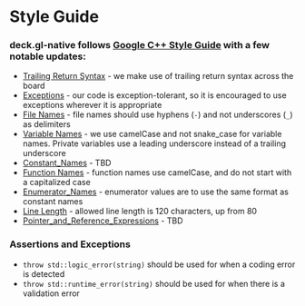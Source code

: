 # Style Guide

### **deck.gl-native** follows [Google C++ Style Guide]([https://google.github.io/styleguide/cppguide.html](https://google.github.io/styleguide/cppguide.html)) with a few notable updates:

- [Trailing Return Syntax](https://google.github.io/styleguide/cppguide.html#trailing_return) - we make use of trailing return syntax across the board
- [Exceptions](https://google.github.io/styleguide/cppguide.html#Exceptions) - our code is exception-tolerant, so it is encouraged to use exceptions wherever it is appropriate
- [File Names](https://google.github.io/styleguide/cppguide.html#File_Names) - file names should use hyphens (`-`) and not underscores (`_`) as delimiters
- [Variable Names](https://google.github.io/styleguide/cppguide.html#Variable_Names) - we use camelCase and not snake_case for variable names. Private variables use a leading underscore instead of a trailing underscore
- [Constant_Names](https://google.github.io/styleguide/cppguide.html#Constant_Names) - TBD
- [Function Names](https://google.github.io/styleguide/cppguide.html#Function_Names) - function names use camelCase, and do not start with a capitalized case
- [Enumerator_Names](https://google.github.io/styleguide/cppguide.html#Enumerator_Names) - enumerator values are to use the same format as constant names
- [Line Length](https://google.github.io/styleguide/cppguide.html#Line_Length) - allowed line length is 120 characters, up from 80
- [Pointer_and_Reference_Expressions](https://google.github.io/styleguide/cppguide.html#Pointer_and_Reference_Expressions) - TBD


### Assertions and Exceptions

- `throw std::logic_error(string)` should be used for when a coding error is detected
- `throw std::runtime_error(string)` should be used for when there is a validation error
